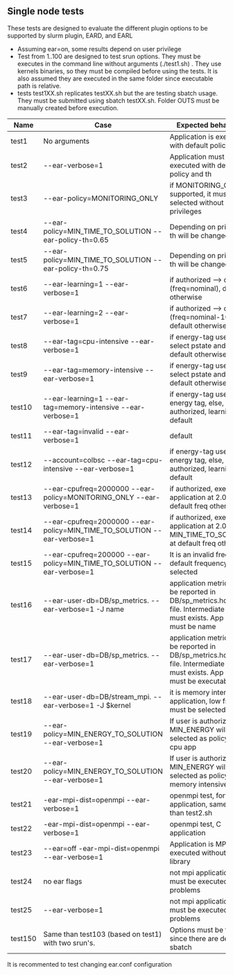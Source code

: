 Single node tests
-----------------

These tests are designed to evaluate the different plugin options to be supported by slurm plugin, EARD, and EARL
* Assuming ear=on, some results depend on user privilege
* Test from 1..100 are designed to test srun options. They must be executes in the command line without arguments (./test1.sh) . They use kernels binaries, so they must be compiled before using the tests. It is also assumed they are executed in the same folder since executable path is relative. 
* tests test1XX.sh replicates testXX.sh but the are testing sbatch usage. They must be submitted using sbatch testXX.sh. Folder OUTS must be manually created before execution.

| Name   |Case             | Expected behavoiour                                                         |
| -------|----------------- | --------------------------------------------------------------------------- |
| test1  |No arguments     | Application is executed with default policy and th                          |
| test2  |--ear-verbose=1  | Application must be executed with default policy and th					 |
| test3  |--ear-policy=MONITORING_ONLY | if MONITORING_ONLY is supported, it must be selected without privileges |
| test4  |--ear-policy=MIN_TIME_TO_SOLUTION --ear-policy-th=0.65 | Depending on privileges, th will be changed or not |
| test5  |--ear-policy=MIN_TIME_TO_SOLUTION --ear-policy-th=0.75 | Depending on privileges, th will be changed or not |
| test6  |--ear-learning=1 --ear-verbose=1 | if authorized --> ok (freq=nominal), default otherwise |
| test7  |--ear-learning=2 --ear-verbose=1 | if authorized --> ok (freq=nominal-100000), default otherwise |
| test8  |--ear-tag=cpu-intensive --ear-verbose=1 | if energy-tag user--> select pstate and ear=off, default otherwise |
| test9  |--ear-tag=memory-intensive --ear-verbose=1 | if energy-tag user--> select pstate and ear=off, default otherwise |
| test10 |--ear-learning=1 --ear-tag=memory-intensive --ear-verbose=1 |if energy-tag user --> energy tag, else, if authorized, learning, else default |
| test11 |--ear-tag=invalid --ear-verbose=1 | default |
| test12 |--account=colbsc --ear-tag=cpu-intensive --ear-verbose=1|if energy-tag user --> energy tag, else, if authorized, learning, else default |
| test13 |--ear-cpufreq=2000000 --ear-policy=MONITORING_ONLY --ear-verbose=1 | if authorized, execute application at 2.0Ghz, at default freq otherwise |
| test14 |--ear-cpufreq=2000000 --ear-policy=MIN_TIME_TO_SOLUTION --ear-verbose=1 | if authorized, execute application at 2.0Ghz with MIN_TIME_TO_SOLUTION, at default freq otherwise |
| test15 | --ear-cpufreq=200000 --ear-policy=MIN_TIME_TO_SOLUTION --ear-verbose=1| It is an invalid frequency, default frequency is selected|
| test16 | --ear-user-db=DB/sp_metrics. --ear-verbose=1 -J name| application metrics must be reported in DB/sp_metrics.host.csv file. Intermediate folders must exists. App name must be name |
| test17 | --ear-user-db=DB/sp_metrics. --ear-verbose=1 | application metrics must be reported in DB/sp_metrics.host.csv file. Intermediate folders must exists. App name must be executable |
| test18 | --ear-user-db=DB/stream_mpi. --ear-verbose=1 -J $kernel| it is memory intensive application, low freqs must be selected |
| test19 | --ear-policy=MIN_ENERGY_TO_SOLUTION --ear-verbose=1 | If user is authorized, MIN_ENERGY will be selected as policy. It is a cpu app |
| test20 |--ear-policy=MIN_ENERGY_TO_SOLUTION --ear-verbose=1| If user is authorized, MIN_ENERGY will be selected as policy. It is an memory intensive app|
| test21 |-ear-mpi-dist=openmpi --ear-verbose=1 | openmpi test, fortran application, same case than test2.sh|
| test22 |-ear-mpi-dist=openmpi --ear-verbose=1 | openmpi test, C application|
| test23 | --ear=off -ear-mpi-dist=openmpi --ear-verbose=1 | Application is MPI and it is executed without EAR library|
| test24 | no ear flags | not mpi applications. It must be executed without problems |
| test25 | --ear-verbose=1  | not mpi applications. It must be executed without problems |
|test150 | Same than test103 (based on test1) with two srun's. | Options must be the same since there are defined in sbatch|

It is recommented to test changing ear.conf configuration



